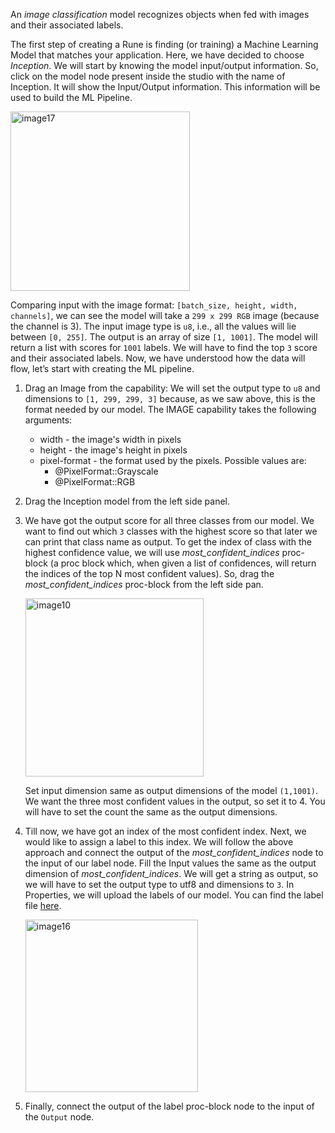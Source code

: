 An _image classification_ model recognizes objects when fed with images and their associated labels.

The first step of creating a Rune is finding (or training) a Machine Learning Model that matches your application. Here, we have decided to choose _Inception_. We will start by knowing the model input/output information. So, click on the model node present inside the studio with the name of Inception. It will show the Input/Output information. This information will be used to build the ML Pipeline.

<img width="287" alt="image17" src="https://user-images.githubusercontent.com/50593567/156815878-926375d6-307d-4ca8-b3f5-63675b522d83.png"/>

Comparing input with the image format: `[batch_size, height, width, channels]`, we can see the model will take a `299 x 299 RGB` image (because the channel is 3). The input image type is `u8`, i.e., all the values will lie between `[0, 255]`. The output is an array of size `[1, 1001]`. The model will return a list with scores for `1001` labels. We will have to find the top `3` score and their associated labels. Now, we have understood how the data will flow, let’s start with creating the ML pipeline.
1. Drag an Image from the  capability:
We will set the output type to `u8` and dimensions to `[1, 299, 299, 3]` because, as we saw above, this is the format needed by our model.
The IMAGE capability takes the following arguments:
    - width - the image's width in pixels
    - height - the image's height in pixels
    - pixel-format - the format used by the pixels. Possible values are:
        - @PixelFormat::Grayscale
        - @PixelFormat::RGB
2. Drag the Inception model from the left side panel.
3. We have got the output score for all three classes from our model. We want to find out which `3` classes with the highest score so that later we can print that class name as output. To get the index of class with the highest confidence value, we will use _most_confident_indices_ proc-block (a proc block which, when given a list of confidences, will return the indices of the top N most confident values). So, drag the  _most_confident_indices_ proc-block from the left side pan.
   
   <img width="285" alt="image10" src="https://user-images.githubusercontent.com/50593567/156817043-cf859d54-7c77-41cb-815b-be898ddd8f4d.png"/>

    Set input dimension same as output dimensions of the model `(1,1001)`. We want the three most confident values in the output, so set it to 4. You will have to set the count the same as the output dimensions.
4. Till now, we have got an index of the most confident index. Next, we would like to assign a label to this index. We will follow the above approach and connect the output of the _most_confident_indices_ node to the input of our label node. Fill the Input values the same as the output dimension of _most_confident_indices_. We will get a string as output, so we will have to set the output type to utf8 and dimensions to `3`. In Properties, we will upload the labels of our model. You can find the label file [here](https://drive.google.com/file/d/1m_NQi-P_6LIOraUIY-JOAH36oBp7bs1O/view?usp=sharing).
   
    <img width="276" alt="image16" src="https://user-images.githubusercontent.com/50593567/156817972-5f0e209c-1da3-46de-9387-eb860b02fc9e.png"/>

5. Finally, connect the output of the label proc-block node to the input of the `Output` node.